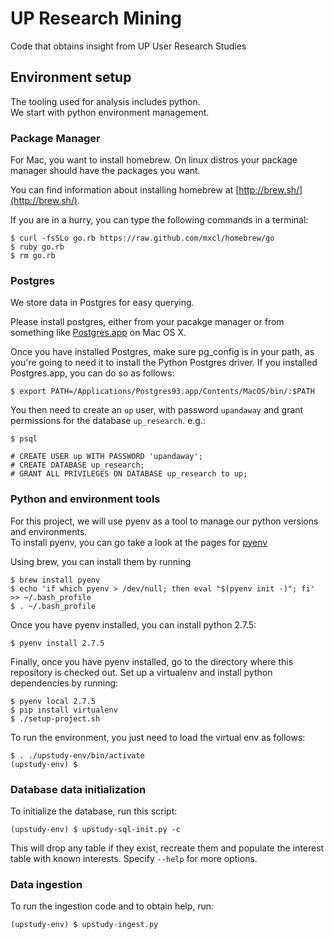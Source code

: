 UP Research Mining
==================

Code that obtains insight from UP User Research Studies


Environment setup
-----------------

The tooling used for analysis includes python.  
We start with python environment management.  

### Package Manager

For Mac, you want to install homebrew. On linux distros your package manager should have the packages you want.  

You can find information about installing homebrew at [http://brew.sh/](http://brew.sh/).  

If you are in a hurry, you can type the following commands in a terminal:

```
$ curl -fsSLo go.rb https://raw.github.com/mxcl/homebrew/go  
$ ruby go.rb  
$ rm go.rb
```

### Postgres

We store data in Postgres for easy querying.

Please install postgres, either from your pacakge manager or from something like [Postgres.app](http://postgresapp.com/) on Mac OS X.  

Once you have installed Postgres, make sure pg_config is in your path, as you're going to need it to install the Python Postgres driver. If you installed Postgres.app, you can do so as follows:

```
$ export PATH=/Applications/Postgres93.app/Contents/MacOS/bin/:$PATH
```

You then need to create an `up` user, with password `upandaway` and grant permissions for the database `up_research`. e.g.:

```
$ psql

# CREATE USER up WITH PASSWORD 'upandaway';
# CREATE DATABASE up_research;
# GRANT ALL PRIVILEGES ON DATABASE up_research to up;
```

### Python and environment tools

For this project, we will use pyenv as a tool to manage our python versions and environments.  
To install pyenv, you can go take a look at the pages for [pyenv](https://github.com/yyuu/pyenv)  

Using brew, you can install them by running
```
$ brew install pyenv  
$ echo 'if which pyenv > /dev/null; then eval "$(pyenv init -)"; fi' >> ~/.bash_profile
$ . ~/.bash_profile
```

Once you have pyenv installed, you can install python 2.7.5:
```
$ pyenv install 2.7.5
```

Finally, once you have pyenv installed, go to the directory where this repository is checked out. Set up a virtualenv and install python dependencies by running:
```
$ pyenv local 2.7.5
$ pip install virtualenv
$ ./setup-project.sh
```

To run the environment, you just need to load the virtual env as follows:
```
$ . ./upstudy-env/bin/activate
(upstudy-env) $  
```

### Database data initialization
To initialize the database, run this script:
```
(upstudy-env) $ upstudy-sql-init.py -c
```

This will drop any table if they exist, recreate them and populate the interest table with known interests. Specify `--help` for more options.

### Data ingestion

To run the ingestion code and to obtain help, run:
```
(upstudy-env) $ upstudy-ingest.py
```



